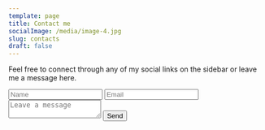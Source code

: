 ```yaml
---
template: page
title: Contact me
socialImage: /media/image-4.jpg
slug: contacts
draft: false
---
```

Feel free to connect through any of my social links on the sidebar or leave me a message here.

<div class="cont-contactBtn">
	<div class="cont-flip"
		<div class="back">
			<a href="#" class="flip close"></a>
				<form class="contact-form" action="">
					<input class="gutter" type="text" placeholder="Name">
					<input type="text" placeholder="Email">
					<textarea name="" id="" placeholder="Leave a message"></textarea>
					<input id="submit" type="submit" value="Send">
				</form>
		</div>
	</div>